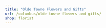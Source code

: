 ```yaml
---
title: "Olde Towne Flowers and Gifts"
url: /columbus/olde-towne-flowers-and-gifts/
shop: florist
---
```

